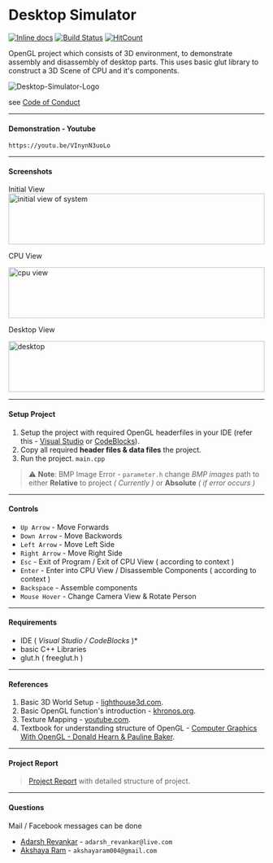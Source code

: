 # Desktop Simulator 
[![Inline docs](http://inch-ci.org/github/AdarshRevankar/Desktop-Simulator.svg?branch=master)](http://inch-ci.org/github/AdarshRevankar/Desktop-Simulator)
[![Build Status](https://travis-ci.org/AdarshRevankar/Desktop-Simulator.png?branch=master)](https://travis-ci.org/AdarshRevankar/Desktop-Simulator)
[![HitCount](http://hits.dwyl.com/AdarshRevankar/Desktop-Simulator.svg)](http://hits.dwyl.com/AdarshRevankar/Desktop-Simulator)

OpenGL project which consists of 3D environment, to demonstrate assembly and disassembly of desktop parts. This uses basic glut library to construct a 3D Scene of CPU and it's components.

![Desktop-Simulator-Logo](https://user-images.githubusercontent.com/48080453/79739766-4220f300-831c-11ea-9873-8991e212f4cb.png)

see [Code of Conduct](https://github.com/AdarshRevankar/Desktop-Simulator/blob/master/CODE_OF_CONDUCT.md)

---
#### Demonstration - Youtube
```https://youtu.be/VInynN3uoLo```

---
#### Screenshots

<div style="align-items: center">
Initial View

<img src="https://user-images.githubusercontent.com/48080453/60199807-5a41f600-9862-11e9-849c-9f65a8638e0d.png" width="100%" alt="initial view of system" style="max-height: 100px;"/>

CPU View

<img src="https://user-images.githubusercontent.com/48080453/60199855-73e33d80-9862-11e9-9d0f-3606fbb0bbb8.png" width="100%" alt="cpu view" style="max-height: 100px;"/>

Desktop View

<img src="https://user-images.githubusercontent.com/48080453/60199856-73e33d80-9862-11e9-850e-467f089f63cc.png" width="100%" alt="desktop" style="max-height: 100px;"/>
</div>

---

#### Setup Project
  1. Setup the project with required OpenGL headerfiles in your IDE (refer this - [Visual Studio](https://www.youtube.com/watch?v=k9LDF016_1A) or [CodeBlocks](https://www.youtube.com/watch?time_continue=79&v=Le4ub4apbn0)).
  2. Copy all required __header files & data files__ the project.
  3. Run the project. `main.cpp`
  
 > ⚠ **Note**: BMP Image Error - `parameter.h` change _BMP images_ path to either **Relative** to project *( Currently )* or **Absolute**  *( if error occurs )*

---
  
#### Controls
  - `Up Arrow` - Move Forwards
  - `Down Arrow` - Move Backwords
  - `Left Arrow` - Move Left Side
  - `Right Arrow` - Move Right Side
  - `Esc` - Exit of Program / Exit of CPU View ( according to context )
  - `Enter` - Enter into CPU View / Disassemble Components ( according to context )
  - `Backspace` - Assemble components
  - `Mouse Hover` - Change Camera View & Rotate Person
  
---

#### Requirements
  - IDE ( *Visual Studio / CodeBlocks* )\*
  - basic C++ Libraries
  - glut.h ( freeglut.h )
    
---

#### References
  1. Basic 3D World Setup - [lighthouse3d.com](http://www.lighthouse3d.com/tutorials/glut-tutorial/).
  2. Basic OpenGL function's introduction - [khronos.org](https://www.khronos.org/).
  3. Texture Mapping - [youtube.com](https://www.youtube.com/watch?v=Eh0HeTCCgnE&t=452s).
  4. Textbook for understanding structure of OpenGL - [Computer Graphics With OpenGL - Donald Hearn & Pauline Baker](https://doc.lagout.org/programmation/OpenGL/Computer%20Graphics%20with%20OpenGL%20%284th%20ed.%29%20%5BHearn%2C%20Baker%20%26%20Carithers%202013%5D.pdf).
  
---

#### Project Report
> [Project Report](https://github.com/AdarshRevankar/GRAPHICAL-SIMULATION-OF-DESKTOP-AND-ITS-COMPONENTS/files/3331188/Report_GSDC.pdf) with detailed structure of project.

---

#### Questions
  Mail / Facebook messages can be done
  * [Adarsh Revankar](https://www.facebook.com/adarsh.revankar.3) - `adarsh_revankar@live.com`
  * [Akshaya Ram](https://www.facebook.com/akshaya.muthuraman) - `akshayaram004@gmail.com`

